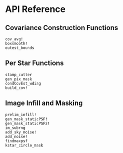 # API Reference

## Covariance Construction Functions

```@docs
cov_avg!
boxsmooth!
outest_bounds
```

## Per Star Functions

```@docs
stamp_cutter
gen_pix_mask
condCovEst_wdiag
build_cov!
```

## Image Infill and Masking

```@docs
prelim_infill!
gen_mask_staticPSF!
gen_mask_staticPSF2!
im_subrng
add_sky_noise!
add_noise!
findmaxpsf
kstar_circle_mask
```